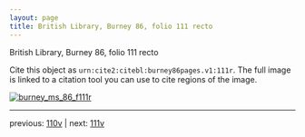 ```yaml
---
layout: page
title: British Library, Burney 86, folio 111 recto
---
```


British Library, Burney 86, folio 111 recto

Cite this object as `urn:cite2:citebl:burney86pages.v1:111r`.  The full image is linked to a citation tool you can use to cite regions of the image.

[![burney_ms_86_f111r](http://www.homermultitext.org/iipsrv?IIIF=/project/homer/pyramidal/deepzoom/citebl/burney86imgs/v1/burney_ms_86_f111r.tif/full/800,/0/default.jpg)](http://www.homermultitext.org/ict2/?urn=urn:cite2:citebl:burney86imgs.v1:burney_ms_86_f111r) 

---

previous:  [110v](../110v/) | next: [111v](../111v/)